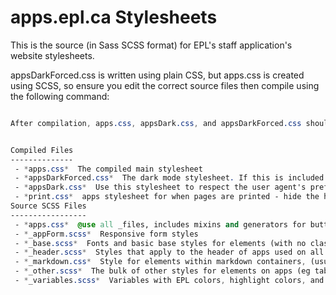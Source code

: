 apps.epl.ca Stylesheets
=======================

This is the source (in Sass SCSS format) for EPL's staff application's website stylesheets.

appsDarkForced.css is written using plain CSS, but apps.css is created using SCSS, so ensure you edit the correct source files then compile using the following command:

```sass apps.scss apps.css

After compilation, apps.css, appsDark.css, and appsDarkForced.css should all be copied to the root of apps.epl.ca.


Compiled Files
--------------
 - *apps.css*  The compiled main stylesheet
 - *appsDarkForced.css*  The dark mode stylesheet. If this is included by itself, it forces dark mode on all clients.
 - *appsDark.css*  Use this stylesheet to respect the user agent's prefers-color-scheme dark/light setting via media query.
 - *print.css*  apps stylesheet for when pages are printed - hide the header and some other elements.
Source SCSS Files
-----------------
 - *apps.css*  @use all _files, includes mixins and generators for buttons and stuff.
 - *_appForm.scss*  Responsive form styles
 - *_base.scss*  Fonts and basic base styles for elements (with no classes/ids).
 - *_header.scss*  Styles that apply to the header of apps used on all pages, including the popover modal dialogue.
 - *_markdown.css*  Style for elements within markdown containers, (usually markdown is rendered to HTML with JS)
 - *_other.scss*  The bulk of other styles for elements on apps (eg table formatting). This is the largest component.
 - *_variables.scss*  Variables with EPL colors, highlight colors, and font-sizes that are used in multiple SCSS files.